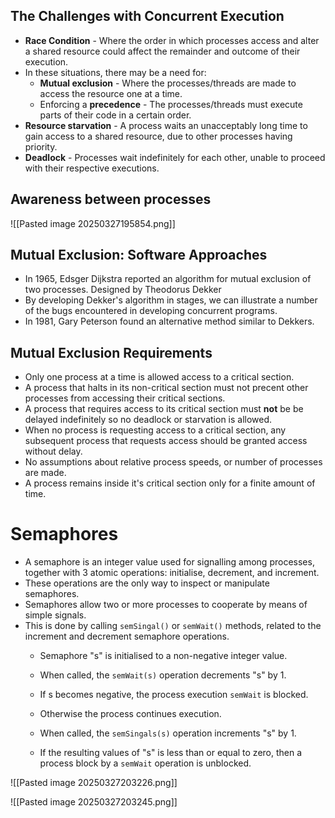 ## The Challenges with Concurrent Execution

- **Race Condition** - Where the order in which processes access and alter a shared resource could affect the remainder and outcome of their execution. 
- In these situations, there may be a need for:
	- **Mutual exclusion** - Where the processes/threads are made to access the resource one at a time. 
	- Enforcing a **precedence** - The processes/threads must execute parts of their code in a certain order. 
- **Resource starvation** - A process waits an unacceptably long time to gain access to a shared resource, due to other processes having priority. 
- **Deadlock** - Processes wait indefinitely for each other, unable to proceed with their respective executions. 

## Awareness between processes

![[Pasted image 20250327195854.png]]

## Mutual Exclusion: Software Approaches

- In 1965, Edsger Dijkstra reported an algorithm for mutual exclusion of two processes. Designed by Theodorus Dekker
- By developing Dekker's algorithm in stages, we can illustrate a number of the bugs encountered in developing concurrent programs. 
- In 1981, Gary Peterson found an alternative method similar to Dekkers. 

## Mutual Exclusion Requirements

- Only one process at a time is allowed access to a critical section. 
- A process that halts in its non-critical section must not precent other processes from accessing their critical sections. 
- A process that requires access to its critical section must **not** be be delayed indefinitely so no deadlock or starvation is allowed. 
- When no process is requesting access to a critical section, any subsequent process that requests access should be granted access without delay. 
- No assumptions about relative process speeds, or number of processes are made.
- A process remains inside it's critical section only for a finite amount of time. 

# Semaphores

- A semaphore is an integer value used for signalling among processes, together with 3 atomic operations: initialise, decrement, and increment. 
- These operations are the only way to inspect or manipulate semaphores.
- Semaphores allow two or more processes to cooperate by means of simple signals. 
- This is done by calling `semSingal()` or `semWait()` methods, related to the increment and decrement semaphore operations. 
	- Semaphore "s" is initialised to a non-negative integer value. 
	
	- When called, the `semWait(s)` operation decrements "s" by 1. 
	- If s becomes negative, the process execution `semWait` is blocked.
	- Otherwise the process continues execution. 

	- When called, the `semSingals(s)` operation increments "s" by 1. 
	- If the resulting values of "s" is less than or equal to zero, then a process block by a `semWait` operation is unblocked. 


![[Pasted image 20250327203226.png]]

![[Pasted image 20250327203245.png]]

